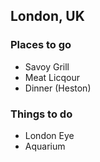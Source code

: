 ## London, UK

### Places to go
- Savoy Grill
- Meat Licqour
- Dinner (Heston)

### Things to do
- London Eye
- Aquarium
